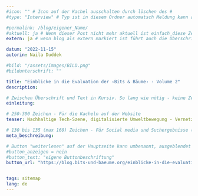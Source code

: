 ```yaml
---
#icon: "" # Icon auf der Kachel ausschalten durch löschen des #
#type: "Interview" # Typ ist in diesem Ordner automatsch Meldung kann aber hier überschrieben werden z.B. mit "Veröffentlichung" - der Typ erscheint in der Kachel

#permalink: /blog/eigener_Name/
#aktuell: ja # Wenn dieser Post nicht mehr aktuell ist einfach diese Zeile mit # auskommentieren
extern: ja # wenn blog als extern markiert ist führt auch die Überschrift zur button url

datum: "2022-11-15"
autorin: Naila Duddek

#bild: "/assets/images/BILD.png"
#bildunterschrift: ""

title: "Einblicke in die Evaluation der ‹Bits & Bäume› - Volume 2"
description: 

# Zwischen Überschrift und Text in Kursiv. So lang wie nötig - keine Zeichenbeschränkung
einleitung:  

# 250-300 Zeichen - Für die Kacheln auf der Website
teaser: Nachhaltige Tech-Szene, digitalisierte Umweltbewegung - Vernetzung, Internationalisierung und alternative Wirtschaftsakteur*innen bei der zweiten Bits & Bäume Konferenz 2022

# 130 bis 135 (max 160) Zeichen - Für Social media und Suchergebnisse (also extern)
meta_beschreibung: 

# Button "weiterlesen" auf der Hauptseite kann umbenannt, ausgeblendet und zu anderer z.B. Externer URL zeigen
#button_anzeigen = nein 
#button_text: "eigene Buttonbeschriftung"
button_url: "https://blog.bits-und-baeume.org/einblicke-in-die-evaluation-der-bits-baume-volume-2/"


tags: sitemap
lang: de
---
```




